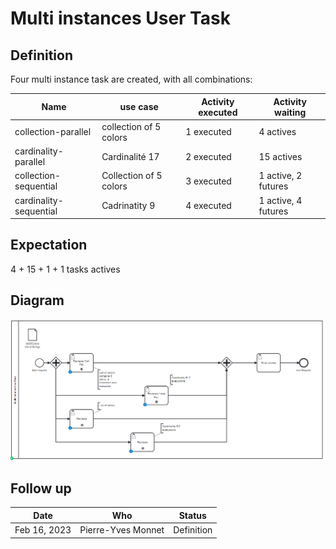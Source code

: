 # Multi instances User Task

## Definition
Four multi instance task are created, with all combinations:

| Name                   | use case               | Activity executed | Activity waiting    |
|------------------------|------------------------|-------------------|---------------------|
| collection-parallel    | collection of 5 colors | 1 executed        | 4 actives           |
| cardinality-parallel   | Cardinalité 17         | 2 executed        | 15 actives          |
| collection-sequential  | Collection of 5 colors | 3 executed        | 1 active, 2 futures | 
| cardinality-sequential | Cadrinatity 9          | 4 executed        | 1 active, 4 futures |


## Expectation

4 + 15 + 1 + 1 tasks actives

## Diagram
![alt text](MultiInstancesUserTask.png "Multi Instances User Task")

## Follow up


| Date         | Who   | Status       |
|--------------|-------|--------------|
| Feb 16, 2023 | Pierre-Yves Monnet | Definition   |
